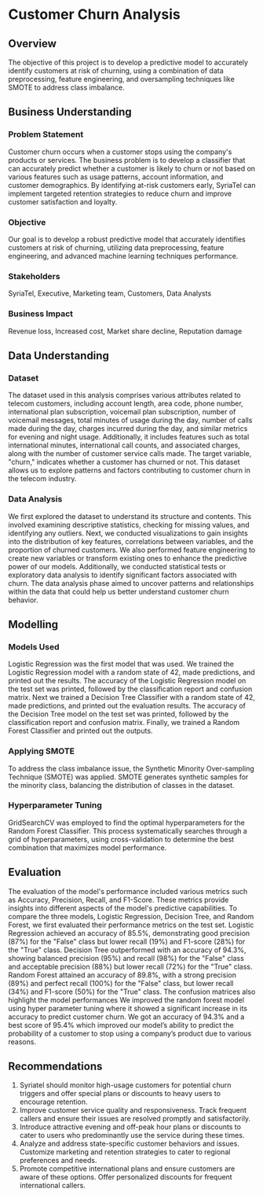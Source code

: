 # Customer Churn Analysis


## Overview
The objective of this project is to develop a predictive model to accurately identify customers at risk of churning, using a combination of data preprocessing, feature engineering, and oversampling techniques like SMOTE to address class imbalance.

## Business Understanding
### Problem Statement
Customer churn occurs when a customer stops using the company's products or services.
The business problem is to develop a classifier that can accurately predict whether a customer is likely to churn or not based on various features such as usage patterns, account information, and customer demographics. 
By identifying at-risk customers early, SyriaTel can implement targeted retention strategies to reduce churn and improve customer satisfaction and loyalty.
### Objective
Our goal is to develop a robust predictive model that accurately identifies customers at risk of churning, utilizing data preprocessing, feature engineering, and advanced machine learning techniques performance.
### Stakeholders
SyriaTel, Executive, Marketing team, Customers, Data Analysts
### Business Impact
Revenue loss, Increased cost, Market share decline, Reputation damage

## Data Understanding
### Dataset
The dataset used in this analysis comprises various attributes related to telecom customers, including account length, area code, phone number, international plan subscription, voicemail plan subscription, number of voicemail messages, total minutes of usage during the day, number of calls made during the day, charges incurred during the day, and similar metrics for evening and night usage. Additionally, it includes features such as total international minutes, international call counts, and associated charges, along with the number of customer service calls made. The target variable, "churn," indicates whether a customer has churned or not. This dataset allows us to explore patterns and factors contributing to customer churn in the telecom industry.
### Data Analysis
We first explored the dataset to understand its structure and contents. This involved examining descriptive statistics, checking for missing values, and identifying any outliers.
Next, we conducted visualizations to gain insights into the distribution of key features, correlations between variables, and the proportion of churned customers. 
We also performed feature engineering to create new variables or transform existing ones to enhance the predictive power of our models. Additionally, we conducted statistical tests or exploratory data analysis to identify significant factors associated with churn. 
The data analysis phase aimed to uncover patterns and relationships within the data that could help us better understand customer churn behavior.

## Modelling
### Models Used
Logistic Regression was the first model that was used. We trained the  Logistic Regression model with a random state of 42, made predictions, and printed out the results. The accuracy of the Logistic Regression model on the test set was printed, followed by the classification report and confusion matrix.
Next we trained a Decision Tree Classifier with a random state of 42, made predictions, and printed out the evaluation results. The accuracy of the Decision Tree model on the test set was printed, followed by the classification report and confusion matrix.
Finally, we trained a Random Forest Classifier and printed out the outputs.
### Applying SMOTE
To address the class imbalance issue, the Synthetic Minority Over-sampling Technique (SMOTE) was applied. 
SMOTE generates synthetic samples for the minority class, balancing the distribution of classes in the dataset.
### Hyperparameter Tuning
GridSearchCV was employed to find the optimal hyperparameters for the Random Forest Classifier. This process systematically searches through a grid of hyperparameters, using cross-validation to determine the best combination that maximizes model performance.

## Evaluation
The evaluation of the model's performance included various metrics such as Accuracy, Precision, Recall, and F1-Score. These metrics provide insights into different aspects of the model's predictive capabilities.
To compare the three models, Logistic Regression, Decision Tree, and Random Forest, we first evaluated their performance metrics on the test set. Logistic Regression achieved an accuracy of 85.5%, demonstrating good precision (87%) for the "False" class but lower recall (19%) and F1-score (28%) for the "True" class.
 Decision Tree outperformed with an accuracy of 94.3%, showing balanced precision (95%) and recall (98%) for the "False" class and acceptable precision (88%) but lower recall (72%) for the "True" class.
 Random Forest attained an accuracy of 89.8%, with a strong precision (89%) and perfect recall (100%) for the "False" class, but lower recall (34%) and F1-score (50%) for the "True" class. 
The confusion matrices also highlight the model performances
We improved the random forest model using hyper parameter tuning where it showed a significant increase in its accuracy to predict customer churn.
We got an accuracy of 94.3% and a best score of 95.4% which improved our model’s ability to predict the probability of a customer to stop using a company’s product due to various reasons.

## Recommendations
1. Syriatel should monitor high-usage customers for potential churn triggers and offer special plans or discounts to heavy users to encourage retention.
2. Improve customer service quality and responsiveness. Track frequent callers and ensure their issues are resolved promptly and satisfactorily.
3. Introduce attractive evening and off-peak hour plans or discounts to cater to users who predominantly use the service during these times.
4. Analyze and address state-specific customer behaviors and issues. Customize marketing and retention strategies to cater to regional preferences and needs.
5. Promote competitive international plans and ensure customers are aware of these options. Offer personalized discounts for frequent international callers.










